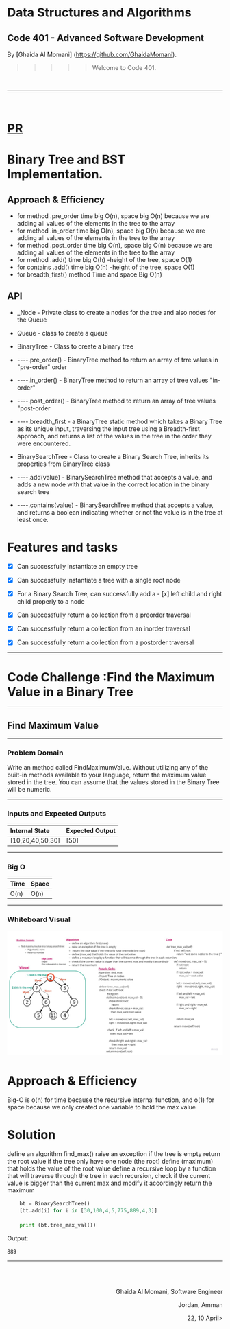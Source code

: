 # Data Structures and Algorithms

## Code 401 - Advanced Software Development
<!-- This is the reading notes repository where I keep my favorite articles with their sources.
       
       Hope you'll benefit from my reads, Enjoy!
-->




By [Ghaida Al Momani] (https://github.com/GhaidaMomani).

>>>>>Welcome to Code 401.
<br/>
<hr/>
<br/>


# [PR](https://github.com/GhaidaMomani/data-structures-and-algorithms/pull/13)


 # Binary Tree and BST Implementation.






## Approach & Efficiency
* for method .pre_order time big O(n), space big O(n) because we are adding all values of the elements in the tree to the array
* for method .in_order time big O(n), space big O(n) because we are adding all values of the elements in the tree to the array
* for method .post_order time big O(n), space big O(n) because we are adding all values of the elements in the tree to the array
* for method .add() time big O(h) -height of the tree, space O(1)
* for contains .add() time big O(h) -height of the tree, space O(1)
* for breadth_first() method Time and space Big O(n)

## API
* _Node - Private class to create a nodes for the tree and also nodes for the Queue
* Queue - class to create a queue

* BinaryTree - Class to create a binary tree
* ----.pre_order() - BinaryTree method to return an array of trre values in "pre-order" order
* ----.in_order() - BinaryTree method to return an array of tree values "in-order"
* ----.post_order() - BinaryTree method to return an array of tree values "post-order
* ----.breadth_first - a BinaryTree static method which takes a Binary Tree as its unique input, traversing the input tree using a Breadth-first approach, and returns a list of the values in the tree in the order they were encountered.

* BinarySearchTree - Class to create a Binary Search Tree, inherits its properties from BinaryTree class
* ----.add(value) - BinarySearchTree method that accepts a value, and adds a new node with that value in the correct location in the binary search tree
* ----.contains(value) - BinarySearchTree method that accepts a value, and returns a boolean indicating whether or not the value is in the tree at least once.



# Features and tasks 

- [x] Can successfully instantiate an empty tree
- [x] Can successfully instantiate a tree with a single root node
- [x] For a Binary Search Tree, can successfully add a - [x] left child and right child properly to a node
- [x] Can successfully return a collection from a preorder traversal
- [x] Can successfully return a collection from an inorder traversal
- [x] Can successfully return a collection from a postorder traversal






--------
# Code Challenge :Find the Maximum Value in a Binary Tree
--------




## Find Maximum Value

---

### Problem Domain
Write an method called FindMaximumValue. 
Without utilizing any of the built-in methods available to your language, 
return the maximum value stored in the tree. You can assume that the values 
stored in the Binary Tree will be numeric.

---

### Inputs and Expected Outputs

| Internal State | Expected Output |
| :----------- | :----------- | 
| [10,20,40,50,30] |  [50]


---

### Big O

| Time | Space |
| :----------- | :----------- |
| O(n) | O(n) |

---


### Whiteboard Visual
![WhiteBoard](../assets/tree_max_val.jpg)


# Approach & Efficiency

Big-O is o(n) for time because the recursive internal function, and o(1) for space because we only created one variable to hold the max value


# Solution

define an algorithm find_max() raise an exception if the tree is empty return the root value if the tree only have one node (the root) define (maximum) that holds the value of the root value define a recursive loop by a function that will traverse through the tree in each recursion, check if the current value is bigger than the current max and modify it accordingly return the maximum


``` python
    bt = BinarySearchTree()
    [bt.add(i) for i in [30,100,4,5,775,889,4,3]]

    print (bt.tree_max_val())

```

Output:
```
889
```



<hr/>
<br/><br/>

<p align="right">Ghaida Al Momani, Software Engineer</p>
<p align="right">Jordan, Amman</p>
<p align="right">22, 10 April> </p>


